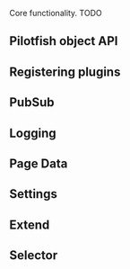 Core functionality. TODO

## Pilotfish object API

## Registering plugins

## PubSub

## Logging

## Page Data

## Settings

## Extend

## Selector
